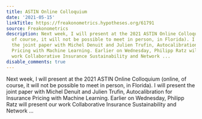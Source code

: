 ```yaml
---
title: ASTIN Online Colloquium
date: '2021-05-15'
linkTitle: https://freakonometrics.hypotheses.org/61791
source: Freakonometrics
description: Next week, I will present at the 2021 ASTIN Online Colloquium (online,
  of course, it will not be possible to meet in person, in Florida). I will present
  the joint paper with Michel Denuit and Julien Trufin, Autocalibration for Insurance
  Pricing with Machine Learning. Earlier on Wednesday, Philipp Ratz will present our
  work Collaborative Insurance Sustainability and Network ...
disable_comments: true
---
```

Next week, I will present at the 2021 ASTIN Online Colloquium (online, of course, it will not be possible to meet in person, in Florida). I will present the joint paper with Michel Denuit and Julien Trufin, Autocalibration for Insurance Pricing with Machine Learning. Earlier on Wednesday, Philipp Ratz will present our work Collaborative Insurance Sustainability and Network ...